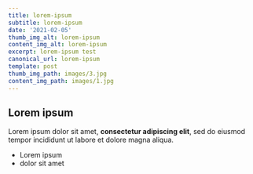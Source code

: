 ```yaml
---
title: lorem-ipsum
subtitle: lorem-ipsum
date: '2021-02-05'
thumb_img_alt: lorem-ipsum
content_img_alt: lorem-ipsum
excerpt: lorem-ipsum test
canonical_url: lorem-ipsum
template: post
thumb_img_path: images/3.jpg
content_img_path: images/1.jpg
---
```

## Lorem ipsum

Lorem ipsum dolor sit amet, **consectetur adipiscing elit**, sed do eiusmod tempor incididunt ut labore et dolore magna aliqua.

- Lorem ipsum
- dolor sit amet
